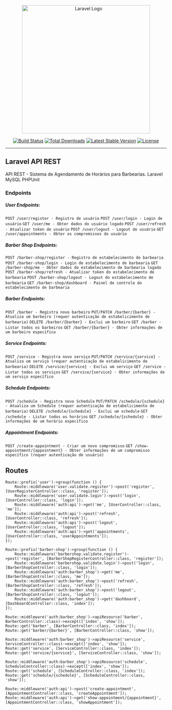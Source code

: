<p align="center"><a href="https://laravel.com" target="_blank"><img src="https://raw.githubusercontent.com/laravel/art/master/logo-lockup/5%20SVG/2%20CMYK/1%20Full%20Color/laravel-logolockup-cmyk-red.svg" width="400" alt="Laravel Logo"></a></p>

<p align="center">
<a href="https://github.com/laravel/framework/actions"><img src="https://github.com/laravel/framework/workflows/tests/badge.svg" alt="Build Status"></a>
<a href="https://packagist.org/packages/laravel/framework"><img src="https://img.shields.io/packagist/dt/laravel/framework" alt="Total Downloads"></a>
<a href="https://packagist.org/packages/laravel/framework"><img src="https://img.shields.io/packagist/v/laravel/framework" alt="Latest Stable Version"></a>
<a href="https://packagist.org/packages/laravel/framework"><img src="https://img.shields.io/packagist/l/laravel/framework" alt="License"></a>
</p>

<hr>

## Laravel API REST
API REST - Sistema de Agendamento de Horários para Barbearias.
Laravel
MySQL
PHPUnit

### Endpoints
##### User Endpoints:
```POST /user/register - Registro de usuário```
```POST /user/login - Login de usuário```
```GET /user/me - Obter dados do usuário logado```
```POST /user/refresh - Atualizar token de usuário```
```POST /user/logout - Logout de usuário```
```GET /user/appointments - Obter os compromissos do usuário```

##### Barber Shop Endpoints:

```POST /barber-shop/register - Registro de estabelecimento de barbearia```
```POST /barber-shop/login - Login de estabelecimento de barbearia```
```GET /barber-shop/me - Obter dados do estabelecimento de barbearia logado```
```POST /barber-shop/refresh - Atualizar token do estabelecimento de barbearia```
```POST /barber-shop/logout - Logout do estabelecimento de barbearia```
```GET /barber-shop/dashboard - Painel de controle do estabelecimento de barbearia```

##### Barber Endpoints:

```POST /barber - Registra novo barbeiro```
```PUT/PATCH /barber/{barber} - Atualiza um barbeiro (requer autenticação de estabelicimento de barbearia)```
```DELETE /barber/{barber} - Exclui um barbeiro```
```GET /barber - Listar todos os barbeiros```
```GET /barber/{barber} - Obter informações de um barbeiro específico```

##### Service Endpoints:

```POST /service - Registra novo serviço```
```PUT/PATCH /service/{service} - Atualiza um serviço (requer autenticação de estabelicimento de barbearia)```
```DELETE /service/{service} - Exclui um serviço```
```GET /service - Listar todos os serviços```
```GET /service/{service} - Obter informações de um serviço específico```

##### Schedule Endpoints:

```POST /schedule - Registra novo Schedule```
```PUT/PATCH /schedule/{schedule} - Atualiza um Schedule (requer autenticação de estabelicimento de barbearia)```
```DELETE /schedule/{schedule} - Exclui um schedule```
```GET /schedule - Listar todos os horários```
```GET /schedule/{schedule} - Obter informações de um horário específico```

##### Appointment Endpoints:

```POST /create-appointment - Criar um novo compromisso```
```GET /show-appointment/{appointment} - Obter informações de um compromisso específico (requer autenticação de usuário)```

## Routes

```
Route::prefix('user')->group(function () {
    Route::middleware('user.validate.register')->post('register', [UserRegisterController::class, 'register']);
    Route::middleware('user.validate.login')->post('login', [UserController::class, 'login']);
    Route::middleware('auth:api')->get('me', [UserController::class, 'me']);
    Route::middleware('auth:api')->post('refresh', [UserController::class, 'refresh']);
    Route::middleware('auth:api')->post('logout', [UserController::class, 'logout']);
    Route::middleware('auth:api')->get('appointments', [UserController::class, 'userAppointments']);
});
```

```
Route::prefix('barber-shop')->group(function () {
    Route::middleware('barbershop.validate.register')->post('register', [BarberShopRegisterController::class, 'register']);
    Route::middleware('barbershop.validate.login')->post('login', [BarberShopController::class, 'login']);
    Route::middleware('auth:barber_shop')->get('me', [BarberShopController::class, 'me']);
    Route::middleware('auth:barber_shop')->post('refresh', [BarberShopController::class, 'refresh']);
    Route::middleware('auth:barber_shop')->post('logout', [BarberShopController::class, 'logout']);
    Route::middleware('auth:barber_shop')->get('dashboard', [DashboardController::class, 'index']);
});
```

```
Route::middleware('auth:barber_shop')->apiResource('barber', BarberController::class)->except(['index', 'show']);
Route::get('barber', [BarberController::class, 'index']);
Route::get('barber/{barber}', [BarberController::class, 'show']);
```

```
Route::middleware('auth:barber_shop')->apiResource('service', ServiceController::class)->except(['index', 'show']);
Route::get('service', [ServiceController::class, 'index']);
Route::get('service/{service}', [ServiceController::class, 'show']);
```

```
Route::middleware('auth:barber_shop')->apiResource('schedule', ScheduleController::class)->except(['index', 'show']);
Route::get('schedule', [ScheduleController::class, 'index']);
Route::get('schedule/{schedule}', [ScheduleController::class, 'show']);
```

```
Route::middleware('auth:api')->post('create-appointment', [AppointmentController::class, 'createAppointment']);
Route::middleware('auth:api')->get('show-appointment/{appointment}', [AppointmentController::class, 'showAppointment']);
```

